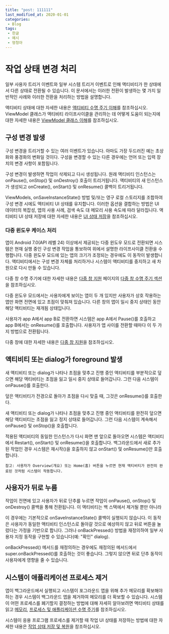 ```yaml
---
title: "post: 111111"
last_modified_at: 2020-01-01
categories:
 - Blog
tags:
 - 한글
 - 예시
 - 멍청아
---
```





<h1>작업 상태 변경 처리</h1>

  일부 사용자 트리거 이벤트와 일부 시스템 트리거 이벤트로 인해 액티비티가 한 상태에서 다른 상태로 전환될 수 있습니다. 이 문서에서는 이러한 전환이 발생하는 몇 가지 일반적인 사례와 이러한 전환을 처리하는 방법을 설명합니다.

액티비티 상태에 대한 자세한 내용은 [액티비티 수명 주기 이해](https://developer.android.com/guide/components/activities/activity-lifecycle)를 참조하십시오. ViewModel 클래스가 액티비티 라이프사이클을 관리하는 데 어떻게 도움이 되는지에 대한 자세한 내용은 [ViewModel 클래스 이해](https://developer.android.com/topic/libraries/architecture/viewmodel)를 참조하십시오.  

<h2>구성 변경 발생</h2>

  구성 변경을 트리거할 수 있는 여러 이벤트가 있습니다. 아마도 가장 두드러진 예는 초상화와 풍경화의 변화일 것이다. 구성을 변경할 수 있는 다른 경우에는 언어 또는 입력 장치의 변경 사항이 포함됩니다.

구성 변경이 발생하면 작업이 삭제되고 다시 생성됩니다. 원래 액티비티 인스턴스는 onPause(), onStop() 및 onDestroy() 호출이 트리거됩니다. 액티비티의 새 인스턴스가 생성되고 onCreate(), onStart() 및 onResume() 콜백이 트리거됩니다.

ViewModels, onSaveInstanceState() 방법 및/또는 영구 로컬 스토리지를 조합하여 구성 변경 시에도 액티비티 UI 상태를 유지합니다. 이러한 옵션을 결합하는 방법은 UI 데이터의 복잡성, 앱의 사용 사례, 검색 속도 대 메모리 사용 속도에 따라 달라집니다. 액티비티 UI 상태 저장에 대한 자세한 내용은 [UI 상태 저장](https://developer.android.com/topic/libraries/architecture/saving-states)을 참조하십시오.  

<h3>다중 윈도우 케이스 처리</h3>

  앱이 Android 7.0(API 레벨 24) 이상에서 제공되는 다중 윈도우 모드로 전환되면 시스템은 현재 실행 중인 구성 변경 작업을 통보하여 위에서 설명한 라이프사이클 전환을 수행합니다. 다중 윈도우 모드에 있는 앱의 크기가 조정되는 경우에도 이 동작이 발생합니다. 액티비티에서는 구성 변경 자체를 처리하거나 시스템이 액티비티를 중지하고 새 차원으로 다시 만들 수 있습니다.

다중 창 수명 주기에 대한 자세한 내용은 [다중 창 지원](https://developer.android.com/guide/topics/ui/multi-window) 페이지의 [다중 창 수명 주기 섹션](https://developer.android.com/guide/topics/ui/multi-window)을 참조하십시오.

다중 윈도우 모드에서는 사용자에게 보이는 앱이 두 개 있지만 사용자가 상호 작용하는 앱만 화면 전면에 있고 초점이 맞춰져 있습니다. 다른 창의 앱이 일시 중지 상태인 동안 해당 액티비티는 재개됨 상태입니다.

사용자가 app A에서 app B로 전환하면 시스템은 app A에서 Pause()를 호출하고 app B에서는 onResume()를 호출합니다. 사용자가 앱 사이를 전환할 때마다 이 두 가지 방법으로 전환됩니다.

다중 창에 대한 자세한 내용은 [다중 창 지원](https://developer.android.com/guide/topics/ui/multi-window)을 참조하십시오.  

<h2>액티비티 또는 dialog가 foreground 발생</h2>

새 액티비티 또는 dialog가 나타나 초점을 맞추고 진행 중인 액티비티를 부분적으로 덮으면 해당 액티비티는 초점을 잃고 일시 중지 상태로 들어갑니다. 그런 다음 시스템이 onPause()를 호출한다.

덮은 액티비티가 전경으로 돌아가 초점을 다시 맞출 때, 그것은 onResume()를 호출한다.

새 액티비티 또는 dialog가 나타나 초점을 맞추고 진행 중인 액티비티를 완전히 덮으면 해당 액티비티는 초점을 잃고 정지 상태로 들어갑니다. 그런 다음 시스템이 계속해서 onPause() 및 onStop()을 호출합니다.

적용된 액티비티의 동일한 인스턴스가 다시 화면 맨 앞으로 돌아오면 시스템은 액티비티에서 Restart(), onStart() 및 onResume()을 호출합니다. 백그라운드에서 새로 추가된 작업인 경우 시스템은 재시작()을 호출하지 않고 onStart() 및 onResume()만 호출합니다.

```
참고: 사용자가 Overview(개요) 또는 Home(홈) 버튼을 누르면 현재 액티비티가 완전히 완료된 것처럼 시스템이 작동합니다.
```

<h2>사용자가 뒤로 누름</h2>

작업이 전면에 있고 사용자가 뒤로 단추를 누르면 작업이 onPause(), onStop() 및 onDestroy() 콜백을 통해 전환됩니다. 이 액티비티는 백 스택에서 제거될 뿐만 아니라

이 경우에는 기본적으로 onSaveInstanceState() 콜백이 실행되지 않습니다. 이 동작은 사용자가 동일한 액티비티 인스턴스로 돌아갈 것으로 예상하지 않고 뒤로 버튼을 눌렀다는 가정을 기반으로 합니다. 그러나 onBackPressed() 방법을 재정의하여 일부 사용자 지정 동작을 구현할 수 있습니다(예: "확인" dialog).

onBackPressed() 메서드를 재정의하는 경우에도 재정의된 메서드에서 super.onBackPressed()를 호출하는 것이 좋습니다. 그렇지 않으면 뒤로 단추 동작이 사용자에게 영향을 줄 수 있습니다.

<h2>시스템이 애플리케이션 프로세스 제거</h2>

  앱이 백그라운드에서 실행되고 시스템이 포그라운드 앱을 위해 추가 메모리를 확보해야 하는 경우 시스템이 백그라운드 앱을 제거하여 메모리를 더 확보할 수 있습니다. 시스템이 어떤 프로세스를 폐기할지 결정하는 방법에 대해 자세히 알아보려면 액티비티 상태를 읽고 [메모리](https://developer.android.com/guide/components/activities/activity-lifecycle#asem), [프로세스 및 애플리케이션 수명 주기](https://developer.android.com/guide/components/activities/process-lifecycle)를 참조하십시오.

시스템이 응용 프로그램 프로세스를 제거할 때 작업 UI 상태를 저장하는 방법에 대한 자세한 내용은 [작업 상태 저장 및 복원](https://developer.android.com/guide/components/activities/activity-lifecycle#saras)을 참조하십시오.  